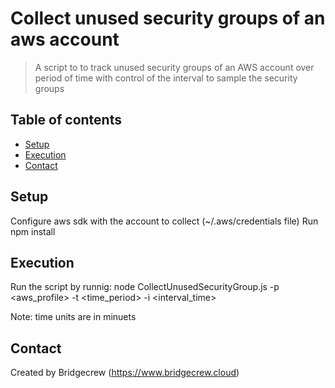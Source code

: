 # Collect unused security groups of an aws account
> A script to to track unused security groups of an AWS account 
> over period of time with control of the interval to sample the
> security groups

## Table of contents
* [Setup](#setup)
* [Execution](#running)
* [Contact](#contact)


## Setup
Configure aws sdk with the account to collect (~/.aws/credentials file)
Run npm install
## Execution
Run the script by runnig:
node CollectUnusedSecurityGroup.js -p <aws_profile> -t <time_period> -i <interval_time>


Note: time units are in minuets

## Contact
Created by Bridgecrew (https://www.bridgecrew.cloud)